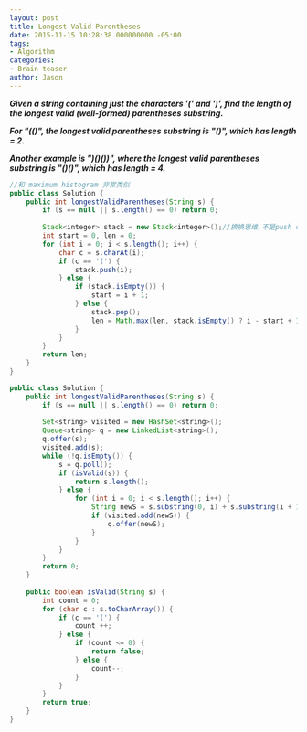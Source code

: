 ```yaml
---
layout: post
title: Longest Valid Parentheses
date: 2015-11-15 10:28:38.000000000 -05:00
tags:
- Algorithm
categories:
- Brain teaser
author: Jason
---
```

<p><strong><em>Given a string containing just the characters '(' and ')', find the length of the longest valid (well-formed) parentheses substring.</p>

For "(()", the longest valid parentheses substring is "()", which has length = 2.</p>
Another example is ")()())", where the longest valid parentheses substring is "()()", which has length = 4.</em></strong></p>
``` java
//和 maximum histogram 非常类似
public class Solution {
    public int longestValidParentheses(String s) {
        if (s == null || s.length() == 0) return 0;
        
        Stack<integer> stack = new Stack<integer>();//换换思维,不是push char而是push index便于求长度
        int start = 0, len = 0;
        for (int i = 0; i < s.length(); i++) {
            char c = s.charAt(i);
            if (c == '(') {
                stack.push(i);
            } else {
                if (stack.isEmpty()) {
                    start = i + 1;
                } else {
                    stack.pop();
                    len = Math.max(len, stack.isEmpty() ? i - start + 1 : i - stack.peek());
                }
            }
        }
        return len;
    }
}
```
``` java
public class Solution {
    public int longestValidParentheses(String s) {
        if (s == null || s.length() == 0) return 0;
        
        Set<string> visited = new HashSet<string>();
        Queue<string> q = new LinkedList<string>();
        q.offer(s);
        visited.add(s);
        while (!q.isEmpty()) {
            s = q.poll();
            if (isValid(s)) {
                return s.length();
            } else {
                for (int i = 0; i < s.length(); i++) {
                    String newS = s.substring(0, i) + s.substring(i + 1);
                    if (visited.add(newS)) {
                        q.offer(newS);
                    }
                }
            }
        }
        return 0;
    }
    
    public boolean isValid(String s) {
        int count = 0;
        for (char c : s.toCharArray()) {
            if (c == '(') {
                count ++;    
            } else {
                if (count <= 0) {
                    return false;
                } else {
                    count--;
                }
            }
        }
        return true;
    }
}
```
